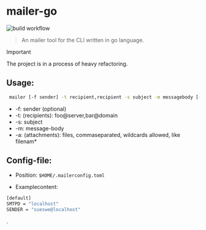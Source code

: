 # mailer-go

![build workflow](https://github.com/sueswe/mailer-go/actions/workflows/go.yml/badge.svg?event=push)

> An mailer tool for the CLI written in go language.

> [!IMPORTANT]
> The project is in a process of heavy refactoring.

## Usage:

~~~sh
 mailer [-f sender] -t recipient,recipient -s subject -m messagebody [-a "attachment_a,attachm*,attachment_c"]
~~~

  - -f: sender (optional)
  - -t: (recipients):  foo@server,bar@domain
  - -s: subject
  - -m: message-body
  - -a: (attachments): files, commaseparated, wildcards allowed, like filenam*


## Config-file:

* Position: `$HOME/.mailerconfig.toml`

* Examplecontent:

~~~sh
[default]
SMTPD = "localhost"
SENDER = "sueswe@localhost"
~~~

.
